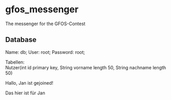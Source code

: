 # gfos_messenger
The messenger for the GFOS-Contest

## Database
Name: db;
User: root;
Password: root;

Tabellen:      
Nutzer(int id primary key, String vorname length 50, String nachname length 50)

Hallo, Jan ist gejoined!

Das hier ist für Jan

